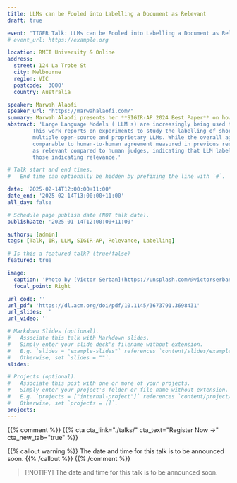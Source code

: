 ```yaml
---
title: LLMs can be Fooled into Labelling a Document as Relevant
draft: true

event: "TIGER Talk: LLMs can be Fooled into Labelling a Document as Relevant"
# event_url: https://example.org

location: RMIT University & Online
address:
  street: 124 La Trobe St
  city: Melbourne
  region: VIC
  postcode: '3000'
  country: Australia

speaker: Marwah Alaofi
speaker_url: "https://marwahalaofi.com/"
summary: Marwah Alaofi presents her **SIGIR-AP 2024 Best Paper** on how Large Language Models can be fooled into labelling a document as relevant.
abstract: 'Large Language Models ( LLM s) are increasingly being used to assess the relevance of information objects. 
        This work reports on experiments to study the labelling of short texts (i.e., passages) for relevance, using 
        multiple open-source and proprietary LLMs. While the overall agreement of some LLM s with human judgements is
        comparable to human-to-human agreement measured in previous research, LLM s are more likely to label passages
        as relevant compared to human judges, indicating that LLM labels denoting non-relevance are more reliable than
        those indicating relevance.'

# Talk start and end times.
#   End time can optionally be hidden by prefixing the line with `#`.

date: '2025-02-14T12:00:00+11:00'
date_end: '2025-02-14T13:00:00+11:00'
all_day: false

# Schedule page publish date (NOT talk date).
publishDate: '2025-01-14T12:00:00+11:00'

authors: [admin]
tags: [Talk, IR, LLM, SIGIR-AP, Relevance, Labelling]

# Is this a featured talk? (true/false)
featured: true

image:
  caption: 'Photo by [Victor Serban](https://unsplash.com/@victorserban?utm_content=creditCopyText&utm_medium=referral&utm_source=unsplash") on [Unsplash](https://unsplash.com/photos/woman-in-blue-and-white-dress-SgAqgz9tEKw?utm_content=creditCopyText&utm_medium=referral&utm_source=unsplash")'
  focal_point: Right

url_code: ''
url_pdf: 'https://dl.acm.org/doi/pdf/10.1145/3673791.3698431'
url_slides: ''
url_video: ''

# Markdown Slides (optional).
#   Associate this talk with Markdown slides.
#   Simply enter your slide deck's filename without extension.
#   E.g. `slides = "example-slides"` references `content/slides/example-slides.md`.
#   Otherwise, set `slides = ""`.
slides:

# Projects (optional).
#   Associate this post with one or more of your projects.
#   Simply enter your project's folder or file name without extension.
#   E.g. `projects = ["internal-project"]` references `content/project/deep-learning/index.md`.
#   Otherwise, set `projects = []`.
projects:
---
```


{{% comment %}}
{{% cta cta_link="./talks/" cta_text="Register Now →" cta_new_tab="true" %}}

{{% callout warning %}}
The date and time for this talk is to be announced soon.
{{% /callout %}}
{{% /comment %}}

> [!NOTIFY]
> The date and time for this talk is to be announced soon.
> 
